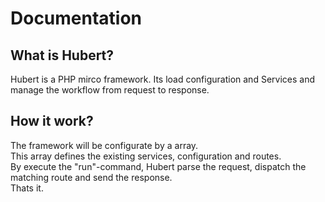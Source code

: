# Documentation

## What is Hubert?

Hubert is a PHP mirco framework. Its load configuration and Services and manage the workflow from request to response. 

## How it work?

The framework will be configurate by a array.    
This array defines the existing services, configuration and routes.    
By execute the "run"-command, Hubert parse the request, dispatch the matching route and send the response.    
Thats it.
